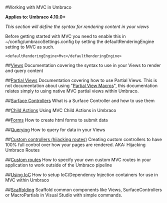 #Working with MVC in Umbraco

**Applies to: Umbraco 4.10.0+**

_This section will define the syntax for rendering content in your views_ 

Before getting started with MVC you need to enable this in ~/config/umbracoSettings.config by setting the defaultRenderingEngine setting to MVC as such.

	<defaultRenderingEngine>Mvc</defaultRenderingEngine>

##[Views](views.md)
Documentation covering the syntax to use in your Views to render and query content

##[Partial Views](partial-views.md)
Documentation covering how to use Partial Views. This is not documentation about using "[Partial View Macros](../Macros/Partial-View-Macros/index.md)", this documentation relates simply to using native MVC partial views within Umbraco.

##[Surface Controllers](surface-controllers.md)
What is a Surface Controller and how to use them

##[Child Actions](child-actions.md)
Using MVC Child Actions in Umbraco

##[Forms](forms.md)
How to create html forms to submit data

##[Querying](querying.md)
How to query for data in your Views

##[Custom controllers (hijacking routes)](custom-controllers.md)
Creating custom controllers to have 100% full control over how your pages are rendered. AKA: Hijacking Umbraco Routes

##[Custom routes](custom-routes.md)
How to specify your own custom MVC routes in your application to work outside of the Umbraco pipeline

##[Using IoC](using-ioc.md)
How to setup IoC/Dependency Injection containers for use in MVC within Umbraco

##[Scaffolding](scaffolding.md)
Scaffold common components like Views, SurfaceControllers or MacroPartials in Visual Studio with simple commands. 
